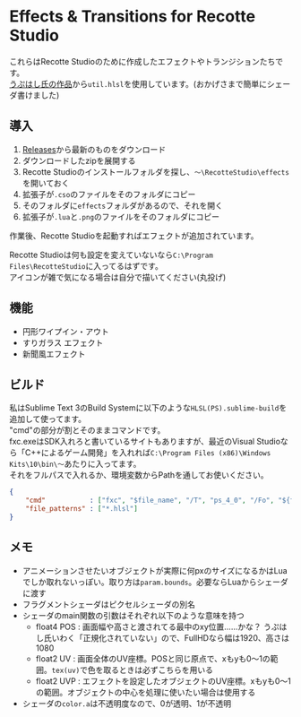 # Effects & Transitions for Recotte Studio

これらはRecotte Studioのために作成したエフェクトやトランジションたちです。  
[うぷはし氏の作品](https://github.com/wallstudio/RecotteShader)から`util.hlsl`を使用しています。(おかげさまで簡単にシェーダ書けました)

## 導入

1. [Releases](https://github.com/istallia/EffectsAndTransitions-forRecotteStudio/releases)から最新のものをダウンロード
2. ダウンロードしたzipを展開する
3. Recotte Studioのインストールフォルダを探し、`～\RecotteStudio\effects`を開いておく
4. 拡張子が`.cso`のファイルをそのフォルダにコピー
5. そのフォルダに`effects`フォルダがあるので、それを開く
6. 拡張子が`.lua`と`.png`のファイルをそのフォルダにコピー

作業後、Recotte Studioを起動すればエフェクトが追加されています。

Recotte Studioは何も設定を変えていないなら`C:\Program Files\RecotteStudio`に入ってるはずです。  
アイコンが雑で気になる場合は自分で描いてください(丸投げ)

## 機能

+ 円形ワイプイン・アウト
+ すりガラス エフェクト
+ 新聞風エフェクト

## ビルド

私はSublime Text 3のBuild Systemに以下のような`HLSL(PS).sublime-build`を追加して使ってます。  
"cmd"の部分が割とそのままコマンドです。  
fxc.exeはSDK入れろと書いているサイトもありますが、最近のVisual Studioなら「C++によるゲーム開発」を入れれば`C:\Program Files (x86)\Windows Kits\10\bin\～`あたりに入ってます。  
それをフルパスで入れるか、環境変数からPathを通してお使いください。

```json
{
	"cmd"           : ["fxc", "$file_name", "/T", "ps_4_0", "/Fo", "${file_path}\\\\${file_base_name}.cso"],
	"file_patterns" : ["*.hlsl"]
}
```

## メモ

+ アニメーションさせたいオブジェクトが実際に何pxのサイズになるかはLuaでしか取れないっぽい。取り方は`param.bounds`。必要ならLuaからシェーダに渡す
+ フラグメントシェーダはピクセルシェーダの別名
+ シェーダのmain関数の引数はそれぞれ以下のような意味を持つ
	+ float4 POS : 画面幅や高さと渡されてる最中のxy位置……かな？ うぷはし氏いわく「正規化されていない」ので、FullHDなら幅は1920、高さは1080
	+ float2 UV : 画面全体のUV座標。POSと同じ原点で、xもyも0～1の範囲。`tex(uv)`で色を取るときは必ずこちらを用いる
	+ float2 UVP : エフェクトを設定したオブジェクトのUV座標。xもyも0～1の範囲。オブジェクトの中心を処理に使いたい場合は使用する
+ シェーダの`color.a`は不透明度なので、0が透明、1が不透明
